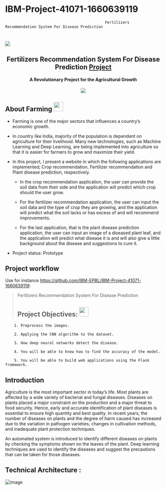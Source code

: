 # IBM-Project-41071-1660639119
                                                 Fertilizers Recommendation System For Disease Prediction

<h1>
 <img src="https://drive.google.com/file/d/1QpQoA1NOixUeD1v78tRH6a60UEuTw3NP/view?usp=sharing" />
</h1>

<h2 align="center">Fertilizers Recommendation System For Disease Prediction <a href="https://github.com/IBM-EPBL/IBM-Project-41071-1660639119" target="_blank">Project</a></h2>


<h4 align="center">A Revolutionary Project for the Agricultural Growth </h4>


<p align="center">
  </a>
   <a href="https://en.wikipedia.org/wiki/Machine_learning">
    <img src="https://img.shields.io/badge/Machine Learning-0000FF.svg?maxAge=2592000&amp;style=flat">
  </a>
</p>


## About Farming <img src="https://i.gifer.com/77Jq.gif" width="30px">
- Farming is one of the major sectors that influences a country’s economic growth. 

- In country like India, majority of the population is dependent on agriculture for their livelihood. Many new technologies, such as Machine Learning and Deep Learning, are being implemented into agriculture so that it is easier for farmers to grow and maximize their yield. 

- In this project, I present a website in which the following applications are implemented; Crop recommendation, Fertilizer recommendation and Plant disease prediction, respectively. 

    - In the crop recommendation application, the user can provide the soil data from their side and the application will predict which crop should the user grow. 
    
    - For the fertilizer recommendation application, the user can input the soil data and the type of crop they are growing, and the application will predict what the soil lacks or has excess of and will recommend improvements. 
    
    - For the last application, that is the plant disease prediction application, the user can input an image of a diseased plant leaf, and the application will predict what disease it is and will also give a little background about the disease and suggestions to cure it.

* Project status: Prototype 

## Project workflow 

Use for instance <https://github.com/IBM-EPBL/IBM-Project-41071-1660639119>:

>   Fertilizers Recommendation System For Disease Prediction
>## Project Objectives: <img src="https://media.giphy.com/media/kEocVFzMtpLBsqAXQA/giphy.gif" width="30px">

        1. Preprocess the images.

        2. Applying the CNN algorithm to the dataset.

        3. How deep neural networks detect the disease.

        4. You will be able to know how to find the accuracy of the model.

        5. You will be able to build web applications using the Flask framework.   
  
## Introduction

Agriculture is the most important sector in today’s life. Most plants are affected by a wide variety of bacterial and fungal diseases. Diseases on plants placed a major constraint on the production and a major threat to food security. Hence, early and accurate identification of plant diseases is essential to ensure high quantity and best quality. In recent years, the number of diseases on plants and the degree of harm caused has increased due to the variation in pathogen varieties, changes in cultivation methods, and inadequate plant protection techniques. 

An automated system is introduced to identify different diseases on plants by checking the symptoms shown on the leaves of the plant. Deep learning techniques are used to identify the diseases and suggest the precautions that can be taken for those diseases. 

## Technical Architecture : 

![image](https://user-images.githubusercontent.com/89697515/189512983-8f4757ef-6f88-4a87-b3c3-9755d09a61e5.png)
